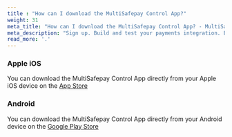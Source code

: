 ```yaml
---
title : "How can I download the MultiSafepay Control App?"
weight: 31
meta_title: "How can I download the MultiSafepay Control App? - MultiSafepay Docs"
meta_description: "Sign up. Build and test your payments integration. Explore our products and services. Use our API Reference, SDKs, and wrappers. Get support."
read_more: '.'
---
```



### Apple iOS

You can download the MultiSafepay Control App directly from your Apple iOS device on the [App Store](https://apps.apple.com/nl/app/multisafepay-control/id929955963)


### Android

You can download the MultiSafepay Control App directly from your Android device on the [Google Play Store](https://play.google.com/store/apps/details?id=com.multisafepay.control)